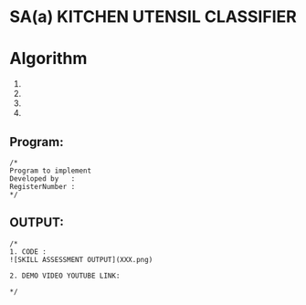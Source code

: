 # SA(a) KITCHEN UTENSIL CLASSIFIER
# Algorithm
1.
2.
3.
4.

## Program:
```
/*
Program to implement 
Developed by   :
RegisterNumber :  
*/
```

## OUTPUT:
```
/*
1. CODE :
![SKILL ASSESSMENT OUTPUT](XXX.png)

2. DEMO VIDEO YOUTUBE LINK:

*/
```

